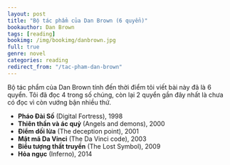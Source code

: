 ```yaml
---
layout: post
title: "Bộ tác phẩm của Dan Brown (6 quyển)"
bookauthor: Dan Brown
tags: [reading]
bookimg: /img/bookimg/danbrown.jpg
full: true
genre: novel
categories: reading
redirect_from: "/tac-pham-dan-brown"
---
```


Bộ tác phẩm của Dan Brown tính đến thời điểm tôi viết bài này đã là 6 quyển. Tôi đã đọc 4 trong số chúng, còn lại 2 quyển gần đây nhất là chưa có đọc vì còn vướng bận nhiều thứ.

- **Pháo Đài Số** (Digital Fortress), 1998
- **Thiên thần và ác quỷ** (Angels and demons), 2000
- **Điểm dối lừa** (The deception point), 2001
- **Mật mã Da Vinci** (The Da Vinci code), 2003
- **Biểu tượng thất truyền** (The Lost Symbol), 2009
- **Hỏa ngục** (Inferno), 2014


